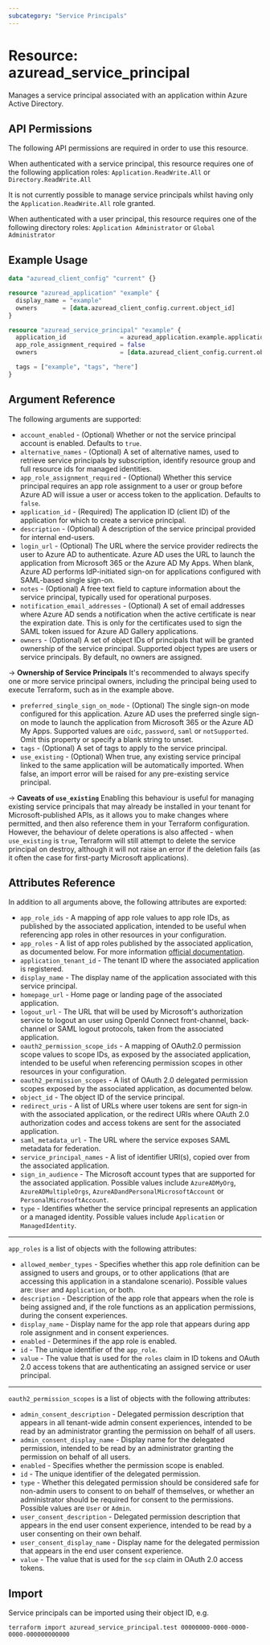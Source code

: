 ```yaml
---
subcategory: "Service Principals"
---
```


# Resource: azuread_service_principal

Manages a service principal associated with an application within Azure Active Directory.

## API Permissions

The following API permissions are required in order to use this resource.

When authenticated with a service principal, this resource requires one of the following application roles: `Application.ReadWrite.All` or `Directory.ReadWrite.All`

It is not currently possible to manage service principals whilst having only the `Application.ReadWrite.All` role granted.

When authenticated with a user principal, this resource requires one of the following directory roles: `Application Administrator` or `Global Administrator`

## Example Usage

```terraform
data "azuread_client_config" "current" {}

resource "azuread_application" "example" {
  display_name = "example"
  owners       = [data.azuread_client_config.current.object_id]
}

resource "azuread_service_principal" "example" {
  application_id               = azuread_application.example.application_id
  app_role_assignment_required = false
  owners                       = [data.azuread_client_config.current.object_id]

  tags = ["example", "tags", "here"]
}
```

## Argument Reference

The following arguments are supported:

* `account_enabled` - (Optional) Whether or not the service principal account is enabled. Defaults to `true`.
* `alternative_names` - (Optional) A set of alternative names, used to retrieve service principals by subscription, identify resource group and full resource ids for managed identities.
* `app_role_assignment_required` - (Optional) Whether this service principal requires an app role assignment to a user or group before Azure AD will issue a user or access token to the application. Defaults to `false`.
* `application_id` - (Required) The application ID (client ID) of the application for which to create a service principal.
* `description` - (Optional) A description of the service principal provided for internal end-users.
* `login_url` - (Optional) The URL where the service provider redirects the user to Azure AD to authenticate. Azure AD uses the URL to launch the application from Microsoft 365 or the Azure AD My Apps. When blank, Azure AD performs IdP-initiated sign-on for applications configured with SAML-based single sign-on.
* `notes` - (Optional) A free text field to capture information about the service principal, typically used for operational purposes.
* `notification_email_addresses` - (Optional) A set of email addresses where Azure AD sends a notification when the active certificate is near the expiration date. This is only for the certificates used to sign the SAML token issued for Azure AD Gallery applications.
* `owners` - (Optional) A set of object IDs of principals that will be granted ownership of the service principal. Supported object types are users or service principals. By default, no owners are assigned.

-> **Ownership of Service Principals** It's recommended to always specify one or more service principal owners, including the principal being used to execute Terraform, such as in the example above.

* `preferred_single_sign_on_mode` - (Optional) The single sign-on mode configured for this application. Azure AD uses the preferred single sign-on mode to launch the application from Microsoft 365 or the Azure AD My Apps. Supported values are `oidc`, `password`, `saml` or `notSupported`. Omit this property or specify a blank string to unset.
* `tags` - (Optional) A set of tags to apply to the service principal.
* `use_existing` - (Optional) When true, any existing service principal linked to the same application will be automatically imported. When false, an import error will be raised for any pre-existing service principal.

-> **Caveats of `use_existing`** Enabling this behaviour is useful for managing existing service principals that may already be installed in your tenant for Microsoft-published APIs, as it allows you to make changes where permitted, and then also reference them in your Terraform configuration. However, the behaviour of delete operations is also affected - when `use_existing` is `true`, Terraform will still attempt to delete the service principal on destroy, although it will not raise an error if the deletion fails (as it often the case for first-party Microsoft applications).

## Attributes Reference

In addition to all arguments above, the following attributes are exported:

* `app_role_ids` - A mapping of app role values to app role IDs, as published by the associated application, intended to be useful when referencing app roles in other resources in your configuration.
* `app_roles` - A list of app roles published by the associated application, as documented below. For more information [official documentation](https://docs.microsoft.com/en-us/azure/architecture/multitenant-identity/app-roles).
* `application_tenant_id` - The tenant ID where the associated application is registered.
* `display_name` - The display name of the application associated with this service principal.
* `homepage_url` - Home page or landing page of the associated application.
* `logout_url` - The URL that will be used by Microsoft's authorization service to logout an user using OpenId Connect front-channel, back-channel or SAML logout protocols, taken from the associated application.
* `oauth2_permission_scope_ids` - A mapping of OAuth2.0 permission scope values to scope IDs, as exposed by the associated application, intended to be useful when referencing permission scopes in other resources in your configuration.
* `oauth2_permission_scopes` - A list of OAuth 2.0 delegated permission scopes exposed by the associated application, as documented below.
* `object_id` - The object ID of the service principal.
* `redirect_uris` - A list of URLs where user tokens are sent for sign-in with the associated application, or the redirect URIs where OAuth 2.0 authorization codes and access tokens are sent for the associated application.
* `saml_metadata_url` - The URL where the service exposes SAML metadata for federation.
* `service_principal_names` - A list of identifier URI(s), copied over from the associated application.
* `sign_in_audience` - The Microsoft account types that are supported for the associated application. Possible values include `AzureADMyOrg`, `AzureADMultipleOrgs`, `AzureADandPersonalMicrosoftAccount` or `PersonalMicrosoftAccount`.
* `type` - Identifies whether the service principal represents an application or a managed identity. Possible values include `Application` or `ManagedIdentity`.

---

`app_roles` is a list of objects with the following attributes:

* `allowed_member_types` - Specifies whether this app role definition can be assigned to users and groups, or to other applications (that are accessing this application in a standalone scenario). Possible values are: `User` and `Application`, or both.
* `description` - Description of the app role that appears when the role is being assigned and, if the role functions as an application permissions, during the consent experiences.
* `display_name` - Display name for the app role that appears during app role assignment and in consent experiences.
* `enabled` - Determines if the app role is enabled.
* `id` - The unique identifier of the `app_role`.
* `value` - The value that is used for the `roles` claim in ID tokens and OAuth 2.0 access tokens that are authenticating an assigned service or user principal.

---

`oauth2_permission_scopes` is a list of objects with the following attributes:

* `admin_consent_description` - Delegated permission description that appears in all tenant-wide admin consent experiences, intended to be read by an administrator granting the permission on behalf of all users.
* `admin_consent_display_name` - Display name for the delegated permission, intended to be read by an administrator granting the permission on behalf of all users.
* `enabled` - Specifies whether the permission scope is enabled.
* `id` - The unique identifier of the delegated permission.
* `type` - Whether this delegated permission should be considered safe for non-admin users to consent to on behalf of themselves, or whether an administrator should be required for consent to the permissions. Possible values are `User` or `Admin`.
* `user_consent_description` - Delegated permission description that appears in the end user consent experience, intended to be read by a user consenting on their own behalf.
* `user_consent_display_name` - Display name for the delegated permission that appears in the end user consent experience.
* `value` - The value that is used for the `scp` claim in OAuth 2.0 access tokens.

## Import

Service principals can be imported using their object ID, e.g.

```shell
terraform import azuread_service_principal.test 00000000-0000-0000-0000-000000000000
```
